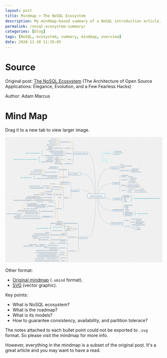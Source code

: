 ```yaml
---
layout: post
title: Mindmap > The NoSQL Ecosystem
description: My mindmap-based summary of a NoSQL introduction article.
permalink: /nosql-ecosystem-summary/
categories: [blog]
tags: [NoSQL, ecosystem, summary, mindmap, overview]
date: 2020-11-30 11:35:05
---
```


# Source

Original post: [The NoSQL Ecosystem](https://www.aosabook.org/en/nosql.html) (The Architecture of Open Source Applications: Elegance, Evolution, and a Few Fearless Hacks)

Author: Adam Marcus

# Mind Map

Drag it to a new tab to view larger image.

![img](../assets/post-img/nosql-ecosystem-summary/nosql-ecosystem.png "NoSQL Ecosystem Mindmap")

Other format:

-   [Original mindmap](../assets/post-img/nosql-ecosystem-summary/nosql-ecosystem.xmind) (`.xmind` format).
-   [SVG](../assets/post-img/nosql-ecosystem-summary/nosql-ecosystem.svg) (vector graphic).

Key points:

-   What is NoSQL ecosystem?
-   What is the roadmap?
-   What is its models?
-   How to guarantee consistency, availability, and partition tolerace?

The notes attached to each bullet point could not be exported to `.svg` format. So please visit the mindmap for more info.

However, everything in the mindmap is a subset of the original post. It's a great article and you may want to have a read.
